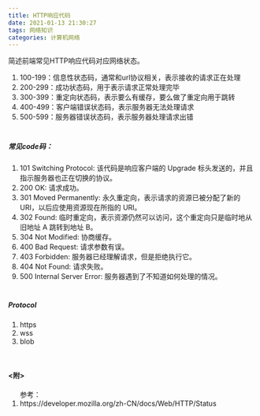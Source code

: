 ```yaml
---
title: HTTP响应代码
date: 2021-01-13 21:30:27
tags: 网络知识
categories: 计算机网络
---
```


<p>简述前端常见HTTP响应代码对应网络状态。</p>

<!-- more -->

<ol>
  <li>100-199：信息性状态码，通常和url协议相关，表示接收的请求正在处理</il>
  <li>200-299：成功状态码，用于表示请求正常处理完毕</il>
  <li>300-399：重定向状态码，表示要么有缓存，要么做了重定向用于跳转</il>
  <li>400-499：客户端错误状态码，表示服务器无法处理请求</il>
  <li>500-599：服务器错误状态码，表示服务器处理请求出错</il>
</ol>

<h5 style="margin-top: 40px;">常见code码：</h5>
<ol>
  <li>101 Switching Protocol: 该代码是响应客户端的 Upgrade 标头发送的，并且指示服务器也正在切换的协议。</li>
  <li>200 OK: 请求成功。</li>
  <li>301 Moved Permanently: 永久重定向，表示请求的资源已被分配了新的 URI，以后应使用资源现在所指的 URI。</li>
  <li>302 Found: 临时重定向，表示资源仍然可以访问，这个重定向只是临时地从旧地址 A 跳转到地址 B。</li>
  <li>304 Not Modified: 协商缓存。</li>
  <li>400 Bad Request: 请求参数有误。</li>
  <li>403 Forbidden: 服务器已经理解请求，但是拒绝执行它。</li>
  <li>404 Not Found: 请求失败。</li>
  <li>500 Internal Server Error: 服务器遇到了不知道如何处理的情况。</li>
</ol>

<h5 style="margin-top: 40px;">Protocol</h5>
<ol>
  <li>https</li>
  <li>wss</li>
  <li>blob</li>
</ol>

<h4 style="margin-top:50px;"><附></h4>
<ol>参考：
  <li>https://developer.mozilla.org/zh-CN/docs/Web/HTTP/Status</li>
</ol>
